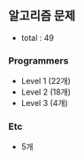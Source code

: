 ## 알고리즘 문제

-   total : 49

### Programmers

-   Level 1 (22개)
-   Level 2 (18개)
-   Level 3 (4개)

### Etc

-   5개

